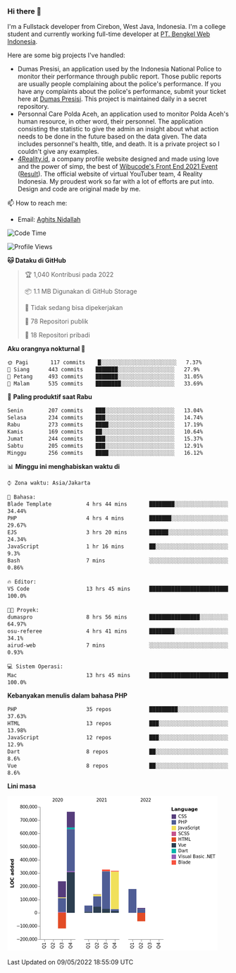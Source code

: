 ### Hi there 👋
I'm a Fullstack developer from Cirebon, West Java, Indonesia. I'm a college student and currently working full-time developer at [PT. Bengkel Web Indonesia](https://github.com/PT-Bengkel-Web-Indonesia).

Here are some big projects I've handled:
- Dumas Presisi, an application used by the Indonesia National Police to monitor their performance through public report. Those public reports are usually people complaining about the police's performance. If you have any complaints about the police's performance, submit your ticket here at [Dumas Presisi](https://dumaspresisi.polri.go.id/dumaspro). This project is maintained daily in a secret repository.
- Personnal Care Polda Aceh, an application used to monitor Polda Aceh's human resource, in other word, their personnel. The application consisting the statistic to give the admin an insight about what action needs to be done in the future based on the data given. The data includes personnel's health, title, and death. It is a private project so I couldn't give any examples.
- [4Reality.id](https://4reality.id), a company profile website designed and made using love and the power of simp, the best of [Wibucode's Front End 2021 Event](https://github.com/wibucode02/submision-event-frontend-2021) ([Result](https://github.com/wibucode02/top-5-pemenang-event-front-end-wibucode-2021)). The official website of virtual YouTuber team, 4 Reality Indonesia. My proudest work so far with a lot of efforts are put into. Design and code are original made by me.

📫 How to reach me:
- Email: [Aghits Nidallah](mailto:yourlovelydev@gmail.com)

<!--START_SECTION:waka-->
![Code Time](http://img.shields.io/badge/Code%20Time-0-blue)

![Profile Views](http://img.shields.io/badge/Profil%20dilihat-2-blue)

**🐱 Dataku di GitHub** 

> 🏆 1,040 Kontribusi pada 2022
 > 
> 📦 1.1 MB Digunakan di GitHub Storage 
 > 
> 🚫 Tidak sedang bisa dipekerjakan
 > 
> 📜 78 Repositori publik 
 > 
> 🔑 18 Repositori pribadi  
 > 
**Aku orangnya nokturnal 🦉** 

```text
🌞 Pagi       117 commits    █░░░░░░░░░░░░░░░░░░░░░░░░   7.37% 
🌆 Siang      443 commits    ███████░░░░░░░░░░░░░░░░░░   27.9% 
🌃 Petang     493 commits    ███████░░░░░░░░░░░░░░░░░░   31.05% 
🌙 Malam      535 commits    ████████░░░░░░░░░░░░░░░░░   33.69%

```
📅 **Paling produktif saat Rabu** 

```text
Senin        207 commits    ███░░░░░░░░░░░░░░░░░░░░░░   13.04% 
Selasa       234 commits    ███░░░░░░░░░░░░░░░░░░░░░░   14.74% 
Rabu         273 commits    ████░░░░░░░░░░░░░░░░░░░░░   17.19% 
Kamis        169 commits    ██░░░░░░░░░░░░░░░░░░░░░░░   10.64% 
Jumat        244 commits    ███░░░░░░░░░░░░░░░░░░░░░░   15.37% 
Sabtu        205 commits    ███░░░░░░░░░░░░░░░░░░░░░░   12.91% 
Minggu       256 commits    ████░░░░░░░░░░░░░░░░░░░░░   16.12%

```


📊 **Minggu ini menghabiskan waktu di** 

```text
⌚︎ Zona waktu: Asia/Jakarta

💬 Bahasa: 
Blade Template           4 hrs 44 mins       ████████░░░░░░░░░░░░░░░░░   34.44% 
PHP                      4 hrs 4 mins        ███████░░░░░░░░░░░░░░░░░░   29.67% 
EJS                      3 hrs 20 mins       ██████░░░░░░░░░░░░░░░░░░░   24.34% 
JavaScript               1 hr 16 mins        ██░░░░░░░░░░░░░░░░░░░░░░░   9.3% 
Bash                     7 mins              ░░░░░░░░░░░░░░░░░░░░░░░░░   0.86%

🔥 Editor: 
VS Code                  13 hrs 45 mins      █████████████████████████   100.0%

🐱‍💻 Proyek: 
dumaspro                 8 hrs 56 mins       ████████████████░░░░░░░░░   64.97% 
osu-referee              4 hrs 41 mins       ████████░░░░░░░░░░░░░░░░░   34.1% 
airud-web                7 mins              ░░░░░░░░░░░░░░░░░░░░░░░░░   0.93%

💻 Sistem Operasi: 
Mac                      13 hrs 45 mins      █████████████████████████   100.0%

```

**Kebanyakan menulis dalam bahasa PHP** 

```text
PHP                      35 repos            █████████░░░░░░░░░░░░░░░░   37.63% 
HTML                     13 repos            ███░░░░░░░░░░░░░░░░░░░░░░   13.98% 
JavaScript               12 repos            ███░░░░░░░░░░░░░░░░░░░░░░   12.9% 
Dart                     8 repos             ██░░░░░░░░░░░░░░░░░░░░░░░   8.6% 
Vue                      8 repos             ██░░░░░░░░░░░░░░░░░░░░░░░   8.6%

```


**Lini masa**

![Chart not found](https://raw.githubusercontent.com/NikarashiHatsu/NikarashiHatsu/master/charts/bar_graph.png) 


 Last Updated on 09/05/2022 18:55:09 UTC
<!--END_SECTION:waka-->
